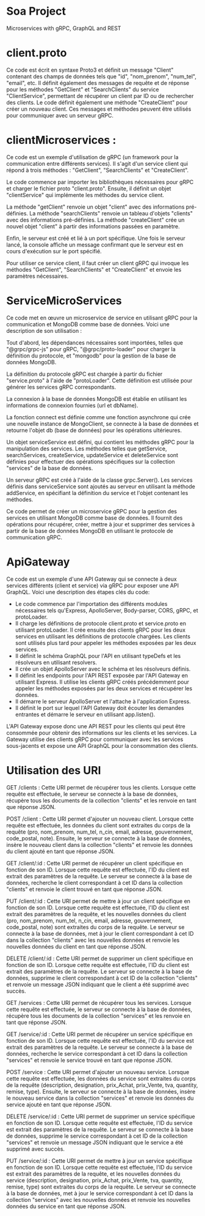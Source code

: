 # Soa Project

Microservices with gRPC, GraphQL and REST

# client.proto

Ce code est écrit en syntaxe Proto3 et définit un message "Client" contenant des champs de données tels que "id", "nom_prenom", "num_tel", "email", etc. Il définit également des messages de requête et de réponse pour les méthodes "GetClient" et "SearchClients" du service "ClientService", permettant de récupérer un client par ID ou de rechercher des clients. Le code définit également une méthode "CreateClient" pour créer un nouveau client. Ces messages et méthodes peuvent être utilisés pour communiquer avec un serveur gRPC.

# clientMicroservices :

Ce code est un exemple d'utilisation de gRPC (un framework pour la communication entre différents services). Il s'agit d'un service client qui répond à trois méthodes : "GetClient", "SearchClients" et "CreateClient".

Le code commence par importer les bibliothèques nécessaires pour gRPC et charger le fichier proto "client.proto". Ensuite, il définit un objet "clientService" qui implémente les méthodes du service client.

La méthode "getClient" renvoie un objet "client" avec des informations pré-définies. La méthode "searchClients" renvoie un tableau d'objets "clients" avec des informations pré-définies. La méthode "createClient" crée un nouvel objet "client" à partir des informations passées en paramètre.

Enfin, le serveur est créé et lié à un port spécifique. Une fois le serveur lancé, la console affiche un message confirmant que le serveur est en cours d'exécution sur le port spécifié.

Pour utiliser ce service client, il faut créer un client gRPC qui invoque les méthodes "GetClient", "SearchClients" et "CreateClient" et envoie les paramètres nécessaires.
# ServiceMicroServices 
Ce code met en œuvre un microservice de service en utilisant gRPC pour la communication et MongoDB comme base de données. Voici une description de son utilisation :

Tout d'abord, les dépendances nécessaires sont importées, telles que "@grpc/grpc-js" pour gRPC, "@grpc/proto-loader" pour charger la définition du protocole, et "mongodb" pour la gestion de la base de données MongoDB.

La définition du protocole gRPC est chargée à partir du fichier "service.proto" à l'aide de "protoLoader". Cette définition est utilisée pour générer les services gRPC correspondants.

La connexion à la base de données MongoDB est établie en utilisant les informations de connexion fournies (url et dbName).

La fonction connect est définie comme une fonction asynchrone qui crée une nouvelle instance de MongoClient, se connecte à la base de données et retourne l'objet db (base de données) pour les opérations ultérieures.

Un objet serviceService est défini, qui contient les méthodes gRPC pour la manipulation des services. Les méthodes telles que getService, searchServices, createService, updateService et deleteService sont définies pour effectuer des opérations spécifiques sur la collection "services" de la base de données.

Un serveur gRPC est créé à l'aide de la classe grpc.Server(). Les services définis dans serviceService sont ajoutés au serveur en utilisant la méthode addService, en spécifiant la définition du service et l'objet contenant les méthodes.

Ce code permet de créer un microservice gRPC pour la gestion des services en utilisant MongoDB comme base de données. Il fournit des opérations pour récupérer, créer, mettre à jour et supprimer des services à partir de la base de données MongoDB en utilisant le protocole de communication gRPC.

# ApiGateway

Ce code est un exemple d'une API Gateway qui se connecte à deux services différents (client et service) via gRPC pour exposer une API GraphQL. Voici une description des étapes clés du code:

- Le code commence par l'importation des différents modules nécessaires tels qu'Express, ApolloServer, Body-parser, CORS, gRPC, et protoLoader.
- Il charge les définitions de protocole client.proto et service.proto en utilisant protoLoader. Il crée ensuite des clients gRPC pour les deux services en utilisant les définitions de protocole chargées. Les clients sont utilisés plus tard pour appeler les méthodes exposées par les deux services.
- Il définit le schéma GraphQL pour l'API en utilisant typeDefs et les résolveurs en utilisant resolvers.
- Il crée un objet ApolloServer avec le schéma et les résolveurs définis.
- Il définit les endpoints pour l'API REST exposée par l'API Gateway en utilisant Express. Il utilise les clients gRPC créés précédemment pour appeler les méthodes exposées par les deux services et récupérer les données.
- Il démarre le serveur ApolloServer et l'attache à l'application Express.
- Il définit le port sur lequel l'API Gateway doit écouter les demandes entrantes et démarre le serveur en utilisant app.listen().

L'API Gateway expose donc une API REST pour les clients qui peut être consommée pour obtenir des informations sur les clients et les services. La Gateway utilise des clients gRPC pour communiquer avec les services sous-jacents et expose une API GraphQL pour la consommation des clients.
# Utilisation des URI
GET /clients : Cette URI permet de récupérer tous les clients. Lorsque cette requête est effectuée, le serveur se connecte à la base de données, récupère tous les documents de la collection "clients" et les renvoie en tant que réponse JSON.

POST /client : Cette URI permet d'ajouter un nouveau client. Lorsque cette requête est effectuée, les données du client sont extraites du corps de la requête (pro, nom_prenom, num_tel, n_cin, email, adresse, gouvernement, code_postal, note). Ensuite, le serveur se connecte à la base de données, insère le nouveau client dans la collection "clients" et renvoie les données du client ajouté en tant que réponse JSON.

GET /client/:id : Cette URI permet de récupérer un client spécifique en fonction de son ID. Lorsque cette requête est effectuée, l'ID du client est extrait des paramètres de la requête. Le serveur se connecte à la base de données, recherche le client correspondant à cet ID dans la collection "clients" et renvoie le client trouvé en tant que réponse JSON.

PUT /client/:id : Cette URI permet de mettre à jour un client spécifique en fonction de son ID. Lorsque cette requête est effectuée, l'ID du client est extrait des paramètres de la requête, et les nouvelles données du client (pro, nom_prenom, num_tel, n_cin, email, adresse, gouvernement, code_postal, note) sont extraites du corps de la requête. Le serveur se connecte à la base de données, met à jour le client correspondant à cet ID dans la collection "clients" avec les nouvelles données et renvoie les nouvelles données du client en tant que réponse JSON.

DELETE /client/:id : Cette URI permet de supprimer un client spécifique en fonction de son ID. Lorsque cette requête est effectuée, l'ID du client est extrait des paramètres de la requête. Le serveur se connecte à la base de données, supprime le client correspondant à cet ID de la collection "clients" et renvoie un message JSON indiquant que le client a été supprimé avec succès.

GET /services : Cette URI permet de récupérer tous les services. Lorsque cette requête est effectuée, le serveur se connecte à la base de données, récupère tous les documents de la collection "services" et les renvoie en tant que réponse JSON.

GET /service/:id : Cette URI permet de récupérer un service spécifique en fonction de son ID. Lorsque cette requête est effectuée, l'ID du service est extrait des paramètres de la requête. Le serveur se connecte à la base de données, recherche le service correspondant à cet ID dans la collection "services" et renvoie le service trouvé en tant que réponse JSON.

POST /service : Cette URI permet d'ajouter un nouveau service. Lorsque cette requête est effectuée, les données du service sont extraites du corps de la requête (description, designation, prix_Achat, prix_Vente, tva, quantity, remise, type). Ensuite, le serveur se connecte à la base de données, insère le nouveau service dans la collection "services" et renvoie les données du service ajouté en tant que réponse JSON.

DELETE /service/:id : Cette URI permet de supprimer un service spécifique en fonction de son ID. Lorsque cette requête est effectuée, l'ID du service est extrait des paramètres de la requête. Le serveur se connecte à la base de données, supprime le service correspondant à cet ID de la collection "services" et renvoie un message JSON indiquant que le service a été supprimé avec succès.

PUT /service/:id : Cette URI permet de mettre à jour un service spécifique en fonction de son ID. Lorsque cette requête est effectuée, l'ID du service est extrait des paramètres de la requête, et les nouvelles données du service (description, designation, prix_Achat, prix_Vente, tva, quantity, remise, type) sont extraites du corps de la requête. Le serveur se connecte à la base de données, met à jour le service correspondant à cet ID dans la collection "services" avec les nouvelles données et renvoie les nouvelles données du service en tant que réponse JSON.
